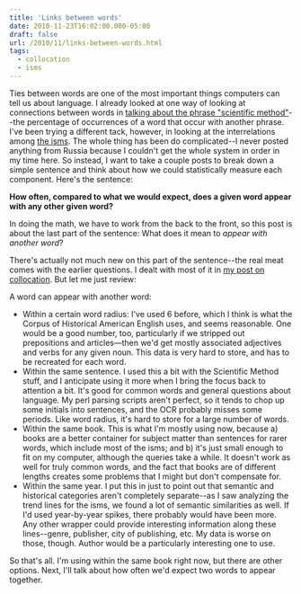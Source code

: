 ```yaml
---
title: 'Links between words'
date: 2010-11-23T16:02:00.000-05:00
draft: false
url: /2010/11/links-between-words.html
tags:
  - collocation
  - isms
---
```


Ties between words are one of the most important things computers can tell us about language. I already looked at one way of looking at connections between words in [talking about the phrase "scientific method"](http://sappingattention.blogspot.com/2010/11/wordcounts-in-research-agendas-what-do.html#more)\--the percentage of occurrences of a word that occur with another phrase. I've been trying a different tack, however, in looking at the interrelations among [the isms](http://sappingattention.blogspot.com/2010/11/century-of-isms-take-one.html). The whole thing has been do complicated--I never posted anything from Russia because I couldn't get the whole system in order in my time here. So instead, I want to take a couple posts to break down a simple sentence and think about how we could statistically measure each component. Here's the sentence:

**How often, compared to what we would expect, does a given word appear with any other given word?**

In doing the math, we have to work from the back to the front, so this post is about the last part of the sentence: What does it mean to _appear with another word_?

There's actually not much new on this part of the sentence--the real meat comes with the earlier questions. I dealt with most of it in [my post on collocation](http://sappingattention.blogspot.com/2010/11/collocation.html). But let me just review:

A word can appear with another word:

- Within a certain word radius: I've used 6 before, which I think is what the Corpus of Historical American English uses, and seems reasonable. One would be a good number, too, particularly if we stripped out prepositions and articles—then we'd get mostly associated adjectives and verbs for any given noun. This data is very hard to store, and has to be recreated for each word.
- Within the same sentence. I used this a bit with the Scientific Method stuff, and I anticipate using it more when I bring the focus back to attention a bit. It's good for common words and general questions about language. My perl parsing scripts aren't perfect, so it tends to chop up some initials into sentences, and the OCR probably misses some periods. Like word radius, it's hard to store for a large number of words.
- Within the same book. This is what I'm mostly using now, because a) books are a better container for subject matter than sentences for rarer words, which include most of the isms; and b) it's just small enough to fit on my computer, although the queries take a while. It doesn't work as well for truly common words, and the fact that books are of different lengths creates some problems that I might but don't compensate for.
- Within the same year. I put this in just to point out that semantic and historical categories aren't completely separate--as I saw analyzing the trend lines for the isms, we found a lot of semantic similarities as well. If I'd used year-by-year spikes, there probably would have been more. Any other wrapper could provide interesting information along these lines--genre, publisher, city of publishing, etc. My data is worse on those, though. Author would be a particularly interesting one to use.

So that's all. I'm using within the same book right now, but there are other options. Next, I'll talk about how often we'd expect two words to appear together.
